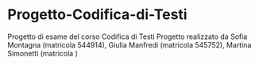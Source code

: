 # Progetto-Codifica-di-Testi
Progetto di esame del corso Codifica di Testi
Progetto realizzato da Sofia Montagna (matricola 544914), Giulia Manfredi (matricola 545752), Martina Simonetti (matricola )
